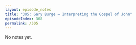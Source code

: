 ```yaml
---
layout: episode_notes
title: "305: Gary Burge — Interpreting the Gospel of John"
episodeIndex: 308
permalink: /305
---
```

No notes yet.
